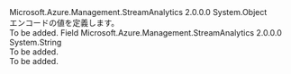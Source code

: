 <Type Name="Encoding" FullName="Microsoft.Azure.Management.StreamAnalytics.Models.Encoding">
  <TypeSignature Language="C#" Value="public static class Encoding" />
  <TypeSignature Language="ILAsm" Value=".class public auto ansi abstract sealed beforefieldinit Encoding extends System.Object" />
  <TypeSignature Language="DocId" Value="T:Microsoft.Azure.Management.StreamAnalytics.Models.Encoding" />
  <TypeSignature Language="VB.NET" Value="Public Class Encoding" />
  <TypeSignature Language="F#" Value="type Encoding = class" />
  <AssemblyInfo>
    <AssemblyName>Microsoft.Azure.Management.StreamAnalytics</AssemblyName>
    <AssemblyVersion>2.0.0.0</AssemblyVersion>
  </AssemblyInfo>
  <Base>
    <BaseTypeName>System.Object</BaseTypeName>
  </Base>
  <Interfaces />
  <Docs>
    <summary>
            エンコードの値を定義します。
            </summary>
    <remarks>To be added.</remarks>
  </Docs>
  <Members>
    <Member MemberName="UTF8">
      <MemberSignature Language="C#" Value="public const string UTF8;" />
      <MemberSignature Language="ILAsm" Value=".field public static literal string UTF8" />
      <MemberSignature Language="DocId" Value="F:Microsoft.Azure.Management.StreamAnalytics.Models.Encoding.UTF8" />
      <MemberSignature Language="VB.NET" Value="Public Const UTF8 As String " />
      <MemberSignature Language="F#" Value="val mutable UTF8 : string" Usage="Microsoft.Azure.Management.StreamAnalytics.Models.Encoding.UTF8" />
      <MemberType>Field</MemberType>
      <AssemblyInfo>
        <AssemblyName>Microsoft.Azure.Management.StreamAnalytics</AssemblyName>
        <AssemblyVersion>2.0.0.0</AssemblyVersion>
      </AssemblyInfo>
      <ReturnValue>
        <ReturnType>System.String</ReturnType>
      </ReturnValue>
      <Docs>
        <summary>To be added.</summary>
        <remarks>To be added.</remarks>
      </Docs>
    </Member>
  </Members>
</Type>